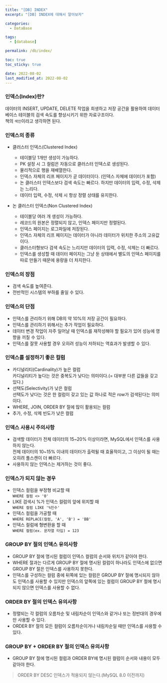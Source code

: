 ```yaml
---
title: "[DB] INDEX"
excerpt: "[DB] INDEX에 대해서 알아보자"

categories:
  - DataBase

tags:
  - [database]

permalink: /db/index/

toc: true
toc_sticky: true

date: 2022-08-02
last_modified_at: 2022-08-02
---
```


### 인덱스(Index)란?
데이터의 INSERT, UPDATE, DELETE 작업을 희생하고 저장 공간을 활용하여 데이터베이스 테이블의 검색 속도를 향상시키기 위한 자료구조이다.<br>
책의 `색인`이라고 생각하면 된다.

### 인덱스의 종류
* 클러스터 인덱스(Clustered Index)
    * 테이블당 1개만 생성이 가능하다.
    * PK 설정 시 그 컬럼은 자동으로 클러스터 인덱스로 생성된다.
    * 물리적으로 행을 재배열한다.
    * 인덱스 자체의 리프 페이지가 곧 데이터이다. (인덱스 자체에 데이터가 포함)
    * 논 클러스터 인덱스보다 검색 속도는 빠르다. 하지만 데이터의 입력, 수정, 삭제는 느리다.
    * 데이터 입력, 수정, 삭제 시 항상 정렬 상태를 유지한다.

* 논 클러스터 인덱스(Non Clustered Index)
    * 테이블당 여러 개 생성이 가능하다.
    * 레코드의 원본은 정렬되지 않고, 인덱스 페이지만 정렬된다.
    * 인덱스 페이지는 로그파일에 저장된다.
    * 인덱스 자체의 리프 페이지는 데이터가 아니라 데이터가 위치한 주소의 고유값이다.
    * 클러스터형보다 검색 속도는 느리지만 데이터의 입력, 수정, 삭제는 더 빠르다.
    * 인덱스를 생성할 때 데이터 페이지는 그냥 둔 상태에서 별도의 인덱스 페이지를 따로 만들기 때문에 용량을 더 차지한다.

### 인덱스의 장점
* 검색 속도를 높여준다.
* 전반적인 시스템의 부하를 줄일 수 있다.


### 인덱스의 단점
* 인덱스를 관리하기 위해 DB의 약 10%의 저장 공간이 필요하다.
* 인덱스를 관리하기 위해서는 추가 작업이 필요하다.
* 데이터 변경 작업이 자주 일어날 때 인덱스를 재작성해야 할 필요가 있어 성능에 영향을 끼칠 수 있다.
* 인덱스를 잘못 사용할 경우 오히려 성능이 저하되는 역효과가 발생할 수 있다.

### 인덱스를 설정하기 좋은 컬럼
* 카디널리티(Cardinality)가 높은 컬럼<br>
카디널리티가 높다는 것은 중복도가 낮다는 의미이다.(= 대부분 다른 값들을 갖고 있다.)
* 선택도(Selectivity)가 낮은 컬럼<br>
선택도가 낮다는 것은 한 컬럼이 갖고 있는 값 하나로 적은 row가 검색된다는 의미이다.
* WHERE, JOIN, ORDER BY 절에 많이 활용되는 컬럼
* 추가, 수정, 삭제 빈도가 낮은 컬럼

### 인덱스 사용시 주의사항
* 검색할 데이터가 전체 데이터의 15~20% 이상이라면, MySQL에서 인덱스를 사용하지 않는다.<br>
전체 데이터의 10~15% 이내의 데이터가 출력될 때 효율적이고, 그 이상이 될 때는 오히려 풀스캔이 더 빠르다.
* 사용하지 않는 인덱스는 제거하는 것이 좋다.

### 인덱스가 되지 않는 경우
* 인덱스 컬럼을 부정형 비교할 때<br>
`WHERE 컬럼 <> '0'`
* LIKE 검색시 %가 인덱스 컬럼의 앞에 위치할 때<br>
`WHERE 컬럼 LIKE '%민수'`
* 인덱스 컬럼을 가공할 때<br>
`WHERE REPLACE(컬럼, 'A', 'B') = 'BB'`
* 인덱스 컬럼에 형변환을 할 때<br>
`WHERE 컬럼(ex. 문자열 타입) = 123`

### GROUP BY 절의 인덱스 유의사항
* GROUP BY 절에 명시된 컬럼이 인덱스 컬럼의 순서와 위치가 같아야 한다.
* WHERE 절과는 다르게 GROUP BY 절에 명시된 컬럼이 하나라도 인덱스에 없으면 GROUP BY 절은 인덱스를 사용하지 못한다.
* 인덱스를 구성하는 컬럼 중에 뒤쪽에 있는 컬럼은 GROUP BY 절에 명시되지 않아도 인덱스를 사용할 수 있지만 인덱스의 앞쪽에 있는 컬럼이 GROUP BY 절에 명시되지 않으면 인덱스를 사용할 수 없다.

### ORDER BY 절의 인덱스 유의사항
* 정렬되는 각 컬럼의 오름차순 및 내림차순이 인덱스와 같거나 또는 정반대의 경우에만 사용할 수 있다.
* ORDER BY 절의 모든 컬럼이 오름차순이거나 내림차순일 때만 인덱스를 사용할 수 있다.

### GROUP BY + ORDER BY 절의 인덱스 유의사항
* GROUP BY 절에 명시된 컬럼과 ORDER BY에 명시된 컬럼이 순서와 내용이 모두 같아야 한다.

> ORDER BY DESC 인덱스가 적용되지 않는다.(MySQL 8.0 이전까지)